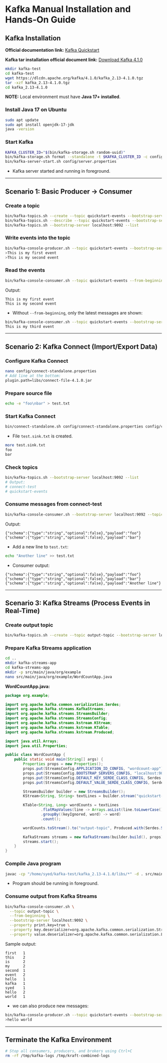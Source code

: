 # Kafka Manual Installation and Hands-On Guide

## Kafka Installation

**Official documentation link:** [Kafka Quickstart](https://kafka.apache.org/quickstart)

**Kafka tar installation official document link:** [Download Kafka 4.1.0](https://www.apache.org/dyn/closer.cgi?path=/kafka/4.1.0/kafka_2.13-4.1.0.tgz)

```bash
mkdir kafka-test
cd kafka-test
wget https://dlcdn.apache.org/kafka/4.1.0/kafka_2.13-4.1.0.tgz
tar -xzf kafka_2.13-4.1.0.tgz
cd kafka_2.13-4.1.0
```

**NOTE:** Local environment must have **Java 17+ installed**.

### Install Java 17 on Ubuntu

```bash
sudo apt update
sudo apt install openjdk-17-jdk
java -version
```

### Start Kafka

```bash
KAFKA_CLUSTER_ID="$(bin/kafka-storage.sh random-uuid)"
bin/kafka-storage.sh format --standalone -t $KAFKA_CLUSTER_ID -c config/server.properties
bin/kafka-server-start.sh config/server.properties
```

* Kafka server started and running in foreground.

---

## Scenario 1: Basic Producer → Consumer

### Create a topic

```bash
bin/kafka-topics.sh --create --topic quickstart-events --bootstrap-server localhost:9092
bin/kafka-topics.sh --describe --topic quickstart-events --bootstrap-server localhost:9092
bin/kafka-topics.sh --bootstrap-server localhost:9092 --list
```

### Write events into the topic

```bash
bin/kafka-console-producer.sh --topic quickstart-events --bootstrap-server localhost:9092
>This is my first event
>This is my second event
```

### Read the events

```bash
bin/kafka-console-consumer.sh --topic quickstart-events --from-beginning --bootstrap-server localhost:9092
```

Output:

```
This is my first event
This is my second event
```

* Without `--from-beginning`, only the latest messages are shown:

```bash
bin/kafka-console-consumer.sh --topic quickstart-events --bootstrap-server localhost:9092
This is my third event
```

---

## Scenario 2: Kafka Connect (Import/Export Data)

### Configure Kafka Connect

```bash
nano config/connect-standalone.properties
# Add line at the bottom:
plugin.path=libs/connect-file-4.1.0.jar
```

### Prepare source file

```bash
echo -e "foo\nbar" > test.txt
```

### Start Kafka Connect

```bash
bin/connect-standalone.sh config/connect-standalone.properties config/connect-file-source.properties config/connect-file-sink.properties
```

* File `test.sink.txt` is created.

```bash
more test.sink.txt
foo
bar
```

### Check topics

```bash
bin/kafka-topics.sh --bootstrap-server localhost:9092 --list
# Output:
# connect-test
# quickstart-events
```

### Consume messages from connect-test

```bash
bin/kafka-console-consumer.sh --bootstrap-server localhost:9092 --topic connect-test --from-beginning
```

Output:

```
{"schema":{"type":"string","optional":false},"payload":"foo"}
{"schema":{"type":"string","optional":false},"payload":"bar"}
```

* Add a new line to `test.txt`:

```bash
echo "Another line" >> test.txt
```

* Consumer output:

```
{"schema":{"type":"string","optional":false},"payload":"foo"}
{"schema":{"type":"string","optional":false},"payload":"bar"}
{"schema":{"type":"string","optional":false},"payload":"Another line"}
```

---

## Scenario 3: Kafka Streams (Process Events in Real-Time)

### Create output topic

```bash
bin/kafka-topics.sh --create --topic output-topic --bootstrap-server localhost:9092
```

### Prepare Kafka Streams application

```bash
cd ..
mkdir kafka-streams-app
cd kafka-streams-app
mkdir -p src/main/java/org/example
nano src/main/java/org/example/WordCountApp.java
```

**WordCountApp.java:**

```java
package org.example;

import org.apache.kafka.common.serialization.Serdes;
import org.apache.kafka.streams.KafkaStreams;
import org.apache.kafka.streams.StreamsBuilder;
import org.apache.kafka.streams.StreamsConfig;
import org.apache.kafka.streams.kstream.KStream;
import org.apache.kafka.streams.kstream.KTable;
import org.apache.kafka.streams.kstream.Produced;

import java.util.Arrays;
import java.util.Properties;

public class WordCountApp {
    public static void main(String[] args) {
        Properties props = new Properties();
        props.put(StreamsConfig.APPLICATION_ID_CONFIG, "wordcount-app");
        props.put(StreamsConfig.BOOTSTRAP_SERVERS_CONFIG, "localhost:9092");
        props.put(StreamsConfig.DEFAULT_KEY_SERDE_CLASS_CONFIG, Serdes.String().getClass());
        props.put(StreamsConfig.DEFAULT_VALUE_SERDE_CLASS_CONFIG, Serdes.String().getClass());

        StreamsBuilder builder = new StreamsBuilder();
        KStream<String, String> textLines = builder.stream("quickstart-events");

        KTable<String, Long> wordCounts = textLines
                .flatMapValues(line -> Arrays.asList(line.toLowerCase().split(" ")))
                .groupBy((keyIgnored, word) -> word)
                .count();

        wordCounts.toStream().to("output-topic", Produced.with(Serdes.String(), Serdes.Long()));

        KafkaStreams streams = new KafkaStreams(builder.build(), props);
        streams.start();
    }
}
```

### Compile Java program

```bash
javac -cp "/home/syed/kafka-test/kafka_2.13-4.1.0/libs/*" -d . src/main/java/org/example/WordCountApp.java
```

* Program should be running in foreground.

### Consume output from Kafka Streams

```bash
bin/kafka-console-consumer.sh \
  --topic output-topic \
  --from-beginning \
  --bootstrap-server localhost:9092 \
  --property print.key=true \
  --property key.deserializer=org.apache.kafka.common.serialization.StringDeserializer \
  --property value.deserializer=org.apache.kafka.common.serialization.LongDeserializer
```

Sample output:

```
first   1
this    2
is      2
my      2
second  1
event   2
hello   1
kafka   1
syed    1
hello   2
world   1
```

* we can also produce new messages:

```bash
bin/kafka-console-producer.sh --topic quickstart-events --bootstrap-server localhost:9092
>hello world
```

---

## Terminate the Kafka Environment

```bash
# Stop all consumers, producers, and brokers using Ctrl+C
rm -rf /tmp/kafka-logs /tmp/kraft-combined-logs
```
